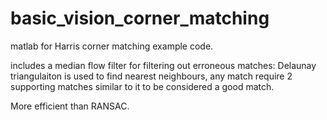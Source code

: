 # basic_vision_corner_matching
matlab for Harris corner matching example code.

includes a median flow filter for filtering out erroneous matches:
Delaunay triangulaiton is used to find nearest neighbours,
any match require 2 supporting matches similar to it 
to be considered a good match.

More efficient than RANSAC.
